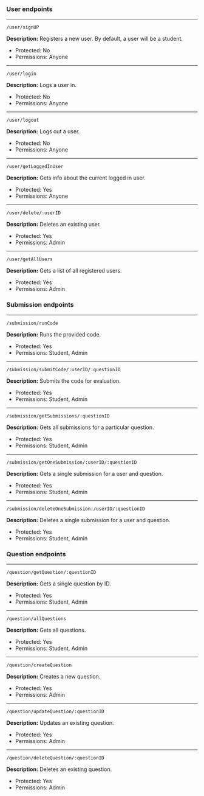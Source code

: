 ### User endpoints

---

`/user/signUP`

**Description:** Registers a new user. By default, a user will be a student.

-   Protected: No
-   Permissions: Anyone

---

`/user/login`

**Description:** Logs a user in.

-   Protected: No
-   Permissions: Anyone

---

`/user/logout`

**Description:** Logs out a user.

-   Protected: No
-   Permissions: Anyone

---

`/user/getLoggedInUser`

**Description:** Gets info about the current logged in user.

-   Protected: Yes
-   Permissions: Anyone

---

`/user/delete/:userID`

**Description:** Deletes an existing user.

-   Protected: Yes
-   Permissions: Admin

---

`/user/getAllUsers`

**Description:** Gets a list of all registered users.

-   Protected: Yes
-   Permissions: Admin

### Submission endpoints

---

`/submission/runCode`

**Description:** Runs the provided code.

-   Protected: Yes
-   Permissions: Student, Admin

---

`/submission/submitCode/:userID/:questionID`

**Description:** Submits the code for evaluation.

-   Protected: Yes
-   Permissions: Student, Admin

---

`/submission/getSubmissions/:questionID`

**Description:** Gets all submissions for a particular question.

-   Protected: Yes
-   Permissions: Student, Admin

---

`/submission/getOneSubmission/:userID/:questionID`

**Description:** Gets a single submission for a user and question.

-   Protected: Yes
-   Permissions: Student, Admin

---

`/submission/deleteOneSubmission:/userID/:questionID`

**Description:** Deletes a single submission for a user and question.

-   Protected: Yes
-   Permissions: Student, Admin

### Question endpoints

---

`/question/getQuestion/:questionID`

**Description:** Gets a single question by ID.

-   Protected: Yes
-   Permissions: Student, Admin

---

`/question/allQuestions`

**Description:** Gets all questions.

-   Protected: Yes
-   Permissions: Student, Admin

---

`/question/createQuestion`

**Description:** Creates a new question.

-   Protected: Yes
-   Permissions: Admin

---

`/question/updateQuestion/:questionID`

**Description:** Updates an existing question.

-   Protected: Yes
-   Permissions: Admin

---

`/question/deleteQuestion/:questionID`

**Description:** Deletes an existing question.

-   Protected: Yes
-   Permissions: Admin
